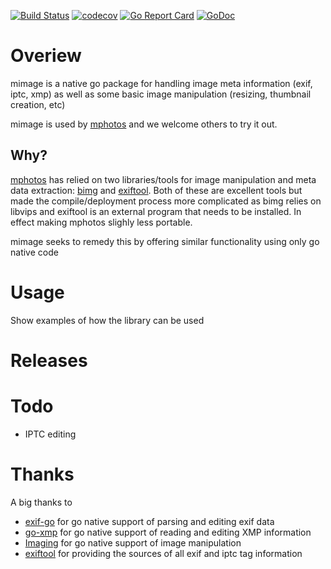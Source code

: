 [![Build Status](https://travis-ci.com/msvens/mimage.svg?branch=master)](https://travis-ci.com/msvens/mimage)
[![codecov](https://codecov.io/gh/dsoprea/go-exif/branch/master/graph/badge.svg)](https://codecov.io/gh/msvens/mimage)
[![Go Report Card](https://goreportcard.com/badge/github.com/msvens/mimage)](https://goreportcard.com/report/github.com/msvens/mimage)
[![GoDoc](https://godoc.org/github.com/msvens/mimage/v3?status.svg)](https://godoc.org/github.com/msvens/mimage)

# Overiew

mimage is a native go package for handling 
image meta information (exif, iptc, xmp) as well as some basic
image manipulation (resizing, thumbnail creation, etc)

mimage is used by [mphotos](https://www.github.com/msvens/mphotos) and we welcome others to try it out.

## Why?

[mphotos](https://www.github.com/msvens/mphotos) has relied on two libraries/tools for
image manipulation and meta data extraction: [bimg](https://github.com/h2non/bimg) and 
[exiftool](https://exiftool.org/). Both of these are excellent tools but made the compile/deployment
process more complicated as bimg relies on libvips and exiftool is an external program that
needs to be installed. In effect making mphotos slighly less portable.

mimage seeks to remedy this by offering similar functionality using only go native code

# Usage

Show examples of how the library can be used

# Releases

# Todo
- IPTC editing

# Thanks

A big thanks to
- [exif-go](https://github.com/dsoprea/go-exif) for go native support of parsing and editing exif data
- [go-xmp](https://github.com/trimmer-io/go-xmp) for go native support of reading and editing XMP information
- [Imaging](https://github.com/disintegration/imaging) for go native support of image manipulation
- [exiftool](https://github.com/exiftool/exiftool) for providing the sources of all exif and iptc tag information



